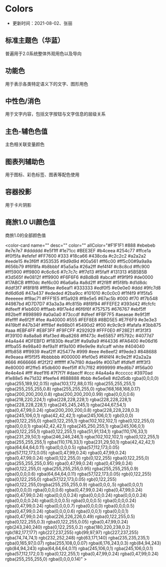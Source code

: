 # Colors

- 更新时间：2021-08-02、张丽


## 标准主题⾊（华蓝）

普遍⽤于2.0系统整体外观⽤⾊以及导向


<color-card name="@yn-primary-color" desc="主题、主要⽤⾊" color="#0052CC"></color-card>
<color-card name="@yn-menu-color" desc="导航、垂直菜单" color="#0052CC"></color-card>


## 功能色

⽤于表示各类特定语义下的⽂字、图形⽤⾊

<color-card name="@yn-link-color" desc="链接⾊" color="#2B6FD4"></color-card>
<color-card name="@yn-success-color" desc="成功⾊" color="#3BB875"></color-card>
<color-card name="@yn-warning-color" desc="警示⾊" color="#F5792C"></color-card>
<color-card name="@yn-error-color" desc="危险⾊" color="#E65857"></color-card>
<color-card name="@yn-money-color" desc="⾦额" color="#0052CC"></color-card>
<color-card name="@yn-link-bg-color" desc="链接-背景" color="#E9F0FA"></color-card>
<color-card name="@yn-success-bg-color" desc="成功⾊-背景" color="#EBF7F1"></color-card>
<color-card name="@yn-warning-bg-color" desc="警示⾊-背景" color="#FEF1E9"></color-card>
<color-card name="@yn-error-bg-color" desc="危险⾊-背景" color="#FCEEEE"></color-card>
<color-card name="@yn-money-bg-color" desc="⾦额-背景" color="#E5EDF9"></color-card>

## 中性⾊/消⾊
⽤于⽂字内容，包括⽂字按钮与⽂字信息的层级关系

<color-card name="@yn-text-color" desc="标题、重要⽂本" color="#1A253B"></color-card>
<color-card name="@yn-text-color-secondary" desc="次⽂本⾊" color="#4E5D78"></color-card>
<color-card name="@yn-label-color" desc="标签⽂本、按钮" color="#8894A8"></color-card>
<color-card name="@yn-disabled-color" desc="辅助、说明⽂字、失效⾊" color="#BCC1CC"></color-card>
<color-card name="@yn-disabled-bg-color" desc="失效背景⾊" color="#F5F5F7"></color-card>
<color-card name="@yn-auxiliary-color" desc="disable、提醒⽂字" color="#D0D3DB"></color-card>
<color-card name="@yn-border-color-base" desc="边框" color="#E1E5EB"></color-card>
<color-card name="@yn-background-color" desc="背景⾊" color="#F5F7FA"></color-card>
<color-card name="@yn-table-header-bg" desc="表格表头颜⾊" color="#EDF1F7"></color-card>
<color-card name="@yn-background-color-light" desc="选中⾊值" color="#E5EDF9"></color-card>


## 主⾊-辅⾊⾊值
主⾊相关联变量颜⾊

<color-card name="@yn-primary-color" desc="主题、主要⽤⾊" color="#0052CC"></color-card>
<color-card name="@yn-primary-1" desc="主题-1" color="#EDF1F7"></color-card>
<color-card name="@yn-primary-2" desc="主题-2" color="#A3D4FF"></color-card>
<color-card name="@yn-primary-3 " desc="主题-3" color="#74B3F2"></color-card>
<color-card name="@yn-primary-4" desc="主题-4" color="#4992E6"></color-card>
<color-card name="@yn-primary-5" desc="主题-5" color="#2372D9"></color-card>
<color-card name="@yn-primary-6" desc="主题-6" color="#0052CC"></color-card>
<color-card name="@yn-primary-7" desc="主题-7" color="#003DA6"></color-card>
<color-card name="@yn-primary-8" desc="主题-8" color="#002A80"></color-card>
<color-card name="@yn-primary-9" desc="主题-9" color="#001b59"></color-card>
<color-card name="@yn-primary-10" desc="主题-10" color="#000E33"></color-card>

## 图表列辅助⾊
⽤于图标、彩⾊标签、图表等配⾊使⽤

<color-card name="" desc="图表辅助-1" color="#0052CC"></color-card>
<color-card name="" desc="图表辅助-2" color="#4CCDFE"></color-card>
<color-card name="" desc="图表辅助-3" color="#81E9E6"></color-card>
<color-card name="" desc="图表辅助-4" color="#747CFB"></color-card>
<color-card name="" desc="图表辅助-5" color="#FF99E6"></color-card>
<color-card name="" desc="图表辅助-6" color="#CDA5F3"></color-card>
<color-card name="" desc="图表辅助-7" color="#8894A8"></color-card>
<color-card name="" desc="图表辅助-8" color="#EFD311"></color-card>
<color-card name="" desc="图表辅助-9" color="#2BB291"></color-card>

## 容器投影
⽤于卡片阴影

<color-card desc="信息容器默认态投影" name="@yn-shadow-1" shadow='0px 1px 5px 1px rgba(78,93,120,0.1)' color="#fff"></color-card>
<color-card desc="信息容器激活态投影" name="@yn-shadow-2" shadow='0px 6px 18px 1px rgba(78,93,120,0.14)' color="#fff"></color-card>
<color-card desc="模态弹窗的投影" name="@yn-shadow-3" shadow='0px 10px 32px 1px rgba(78,93,120,0.18)' color="#fff"></color-card>
<color-card desc="浮层容器的投影" name="@yn-shadow-4" shadow='0px 13px 42px 1px rgba(78,93,120,0.24)' color="#fff"></color-card>


## 商旅1.0 UI颜色值
商旅1.0的全部颜色值

<color-card name="" desc="" color=""  allColor="#F1F1F1 #888 #ebebeb #e7e7e7 #dddddd #e5f1ff #1e71cc #BEE3EF #b4ceea #254c77 #ffce1a #f0f5fa  #efefef #FF7600 #333 #18ca66 #438cda #c2c2c2 #a2a2a2 #eede15 #e3f6ff #353535 #9d9d9d #00a561 #ff6c00 #ff5c00#9a9a9a #656b79 #f6f8fa #b8bbbf #5a5a5a #26a2ff #ef4f4f #c8c8cd #ffc900 #ff5900 #ff9800 #c6c6c6 #7c7c7c #ff7d13 #f5faff #131313 #5B5B5B #3d565f #e0812f #ff9900 #F6F6F6 #d8d8d8 #abcaff #f9f9f9 #de0000 #17ABCB #fff0dc #ef6c00 #6a6a6a #a8d2ff #f2f8ff #f5f8fb  #d1d8dc #ddf3f7 #f8f8f8 #fff8ee #e6eaf1 #333333 #edf0f5  #e0e0e0 #ddd #9fc7d8 #d6d6d6 #47a437 #ededed #2ba9cc  #101010 #c0c0c0 #f1f4f9 #1f5fa5 #eeeeee #f9ac71 #FFF1E5  #f5a928 #f8e5e5 #67ac5b #000 #f70 #f7b548 #4987bd #D7D7D7 #3a3a3a #fc815b #8f8f94 #FFEFE2 #393d42 #fcfcfc #dfeeff #1eb600 #fffaeb #8f7e4d #6f6f6f #757575 #676767 #ebf5ff  #82beff #898989 #a0a0a0 #73ccdf #dfeef #FBF7F5 #aeaeae #e9f3ff #feffff #e6f2ff #fee #a40000 #555 #FEF8E8 #8BD5E5 #E7F6F9 #e3e3e3 #419bff #47b34f #fff8ef #e98b01 #5490d2 #f00 #c9c9c9 #fafafa #3bb875 #aaa #EBF4FF #E8F3FF #F9FCFF #292929 #FFF0E0 #F28E21 #f3f3f3 #f39100 #a8a8a8 #faf3ed #ba8268 #ff473c #e65857 #f5792c #4077d7 #4a4a44 #DFEBFD #f1830b #eaf3ff #a9a9a9  #f44336 #FA6400 #e06d16 #ffba55 #e98a40 #ef9a1f #f9a100  #9e9e9e #a1caff white #404040 #ffb858 #ff9939 #eaf2ff  #25477e #999 #eee #e8eef2 #f9ede3 #848688 #e9eaea #f5f5f5  #bbbbbb #000000 #fef0e5 #f4f4f4 #c9e2ff #2a2a2a #666 #666666 #f2f2f2 #ffffff #7e7f80 #dae9fe #007aff #fdfeff #fff3f3 #e80000 #f2ffe5 #5db600 #eef5ff #7c7f82 #999999 #fed6b7 #f56a00 #e4e4e4 #fff #eef1f6 #7f7f7f #daecff #ccc #4a4a4a #cccccc #3970ad #1e88e5  #e71d32 #feefe4 #888888 #bbb #e5e6e8 #d2d5db rgba(0,0,0,0) rgba(255,189,92,0.15) rgba(103,172,88,0.15) rgba(255,255,255,1) rgba(255,255,255,0.8) rgba(255,255,255,0) rgba(168,168,168,0.17) rgba(200,200,200,0.8) rgba(200,200,200,0.99) rgba(0,0,0,0.6) rgba(218,220,224,1) rgba(228,228,228,1) rgba(228,228,228,1) rgba(228,228,228,1) rgba(245,245,245,1) rgba(244,67,54,1) rgba(0,47,99,0.24) rgba(200,200,200,0.8) rgba(228,228,228,0.3) rgba(245,106,0,1) rgba(42,42,42,1) rgba(245,106,0,1) rgb(0,0,0) rgba(0,122,255,0) rgba(0,122,255,1) rgba(102,102,102,1) rgba(0,122,255,0) rgba(0,0,0,1) rgba(42,42,42,1) rgba(245,250,255,1) rgba(245,106,0,1)
rgba(0,122,255,1) rgba(0,122,255,1) rgba(51,91,134,1) rgba(110,176,33,1) rgba(231,29,50,1) rgba(246,246,246,1) rgba(102,102,102,1) rgba(0,122,255,1) rgba(255,255,255,1) rgba(110,176,33,1) rgba(231,29,50,1) rgba(42,42,42,1) rgba(64,64,64,0.11) rgba(0,0,0,0.5) rgba(57,112,173,0.05) rgba(57,112,173,0.05) rgba(0,47,99,0.24) rgba(0,47,99,0.24) rgba(0,47,99,0.24) rgba(0,122,255,0) rgb(0,122,255) rgba(0,122,255,0) rgba(255,255,255,0.95) rgba(0,47,99,0.24) rgba(0,47,99,0.24) rgba(0,122,255,0) rgba(255,255,255,0.95) rgba(255,255,255,0.9) rgba(0,0,0,0.6) rgba(64,64,64,0.11) rgba(57,122,173,0.05) rgb(0,122,255) rgba(0,122,255,0) rgba(57,122,173,0.05) rgb(0,122,255) rgba(0,122,255,0)rgba(255,255,255,0.9) rgba(0,0,0,.5) rgba(0,0,0,1) rgba(0,0,0,0) rgba(0,0,0,0.6)  rgba(0,47,99,0.24) rgba(0,47,99,0.24) rgba(0,47,99,0.24) rgba(0,0,0,0.24) rgba(0,0,0,0.24) rgba(0,0,0,0.24) rgba(0,0,0,0.24) rgba(0,0,0,0.5) rgba(0,0,0,0.5) rgba(0,0,0,0.24) rgba(0,47,99,0.24) rgba(0,0,0,0.7) rgba(0,0,0,0) rgba(0,0,0,0.5) rgba(0,47,99,0.24) rgba(0,0,0,0.6) rgba(0,0,0,1) rgba(0,0,0,1) rgba(0,47,99,0.24) rgba(226,226,226,0.49) rgba(0,122,255,0.5) rgba(0,122,255,0.3) rgba(0,122,255,0.05) rgba(0,47,99,0.24) rgb(243,240,240) rgba(0,122,255,0.2) rgba(180,220,238,0.2) rgb(182,177,177) rgb(227,237,255) rgb(99,97,97) rgb(227,237,255) rgba(74,74,74,1) rgb(232,252,248) rgb(63,171,140)  rgba(235,235,235,1) rgba(0,165,97,0.07) rgba(255,108,0,0.07) rgba(6,176,243,0.3) rgb(84,94,243) rgb(84,94,243) rgba(64,64,64,0.11) rgba(245,106,0,1) rgba(245,106,0,0.1) rgba(57,112,172,0.1) rgba(0,122,255,1) rgba(0,47,99,0.24) rgba(0,47,99,0.24) rgba(255,255,255,0) rgba(0,0,0,0.14)" ></color-card>





